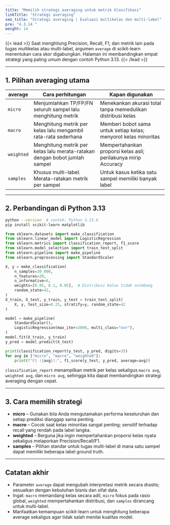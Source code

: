 ```yaml
---
title: "Memilih strategi averaging untuk metrik klasifikasi"
linkTitle: "Strategi averaging"
seo_title: "Strategi averaging | Evaluasi multikelas dan multi-label"
pre: "4.3.14 "
weight: 14
---
```


{{< lead >}}
Saat menghitung Precision, Recall, F1, dan metrik lain pada tugas multikelas atau multi-label, argumen `average` di scikit-learn menentukan cara skor digabungkan. Halaman ini membandingkan empat strategi yang paling umum dengan contoh Python 3.13.
{{< /lead >}}

---

## 1. Pilihan averaging utama
| average    | Cara perhitungan                                             | Kapan digunakan                                                   |
| ---------- | ----------------------------------------------------------- | ----------------------------------------------------------------- |
| `micro`    | Menjumlahkan TP/FP/FN seluruh sampel lalu menghitung metrik | Menekankan akurasi total tanpa memedulikan distribusi kelas       |
| `macro`    | Menghitung metrik per kelas lalu mengambil rata-rata sederhana | Memberi bobot sama untuk setiap kelas; menyorot kelas minoritas   |
| `weighted` | Menghitung metrik per kelas lalu merata-ratakan dengan bobot jumlah sampel | Mempertahankan proporsi kelas asli; perilakunya mirip Accuracy |
| `samples`  | Khusus multi-label. Merata-ratakan metrik per sampel        | Untuk kasus ketika satu sampel memiliki banyak label              |

---

## 2. Perbandingan di Python 3.13
```bash
python --version  # contoh: Python 3.13.0
pip install scikit-learn matplotlib
```

```python
from sklearn.datasets import make_classification
from sklearn.linear_model import LogisticRegression
from sklearn.metrics import classification_report, f1_score
from sklearn.model_selection import train_test_split
from sklearn.pipeline import make_pipeline
from sklearn.preprocessing import StandardScaler

X, y = make_classification(
    n_samples=30_000,
    n_features=20,
    n_informative=6,
    weights=[0.85, 0.1, 0.05],  # Distribusi kelas tidak seimbang
    random_state=42,
)
X_train, X_test, y_train, y_test = train_test_split(
    X, y, test_size=0.25, stratify=y, random_state=42
)

model = make_pipeline(
    StandardScaler(),
    LogisticRegression(max_iter=2000, multi_class="ovr"),
)
model.fit(X_train, y_train)
y_pred = model.predict(X_test)

print(classification_report(y_test, y_pred, digits=3))
for avg in ["micro", "macro", "weighted"]:
    print(f"F1 ({avg}):", f1_score(y_test, y_pred, average=avg))
```

`classification_report` menampilkan metrik per kelas sekaligus `macro avg`, `weighted avg`, dan `micro avg`, sehingga kita dapat membandingkan strategi averaging dengan cepat.

---

## 3. Cara memilih strategi
- **micro** – Gunakan bila Anda mengutamakan performa keseluruhan dan setiap prediksi dianggap sama penting.
- **macro** – Cocok saat kelas minoritas sangat penting; sensitif terhadap recall yang rendah pada label langka.
- **weighted** – Berguna jika ingin mempertahankan proporsi kelas nyata sekaligus melaporkan Precision/Recall/F1.
- **samples** – Pilihan standar untuk tugas multi-label di mana satu sampel dapat memiliki beberapa label ground truth.

---

## Catatan akhir
- Parameter `average` dapat mengubah interpretasi metrik secara drastis; sesuaikan dengan kebutuhan bisnis dan sifat data.
- Ingat: `macro` memandang kelas secara adil, `micro` fokus pada rasio global, `weighted` mempertahankan distribusi, dan `samples` dirancang untuk multi-label.
- Manfaatkan kemampuan scikit-learn untuk menghitung beberapa average sekaligus agar tidak salah menilai kualitas model.
